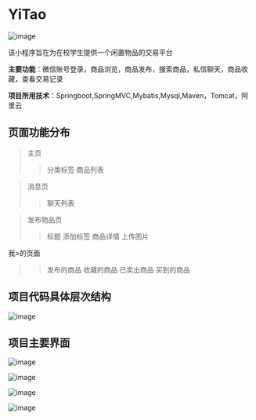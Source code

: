 # YiTao
![image](https://github.com/1223717095/YiTao/blob/master/%E5%85%B7%E4%BD%93%E6%96%87%E6%A1%A3/%E4%B8%BB%E8%A6%81%E7%95%8C%E9%9D%A2%E5%9B%BE%E7%89%87/%E5%BE%AE%E4%BF%A1%E5%9B%BE%E7%89%87_20191001110814.png)

该小程序旨在为在校学生提供一个闲置物品的交易平台

**主要功能**：微信账号登录，商品浏览，商品发布，搜索商品，私信聊天，商品收藏，查看交易记录

**项目所用技术**：Springboot,SpringMVC,Mybatis,Mysql,Maven，Tomcat，阿里云

## 页面功能分布
>主页
>>分类标签
>>商品列表
	
>消息页
>>聊天列表

>发布物品页
>>标题
>>添加标签
>>商品详情
>>上传图片

我>的页面
>>发布的商品
>>收藏的商品
>>已卖出商品
>>买到的商品
	
## 项目代码具体层次结构
![image](https://github.com/1223717095/YiTao/blob/master/%E5%85%B7%E4%BD%93%E6%96%87%E6%A1%A3/%E5%B1%8F%E5%B9%95%E6%88%AA%E5%9B%BE%202020-09-18%20105131.jpg)

## 项目主要界面
![image](https://github.com/1223717095/YiTao/blob/master/%E5%85%B7%E4%BD%93%E6%96%87%E6%A1%A3/%E4%B8%BB%E8%A6%81%E7%95%8C%E9%9D%A2%E5%9B%BE%E7%89%87/%E5%BE%AE%E4%BF%A1%E5%9B%BE%E7%89%87_20190928134359.png)

![image](https://github.com/1223717095/YiTao/blob/master/%E5%85%B7%E4%BD%93%E6%96%87%E6%A1%A3/%E4%B8%BB%E8%A6%81%E7%95%8C%E9%9D%A2%E5%9B%BE%E7%89%87/%E5%BE%AE%E4%BF%A1%E5%9B%BE%E7%89%87_20190928134408.png)

![image](https://github.com/1223717095/YiTao/blob/master/%E5%85%B7%E4%BD%93%E6%96%87%E6%A1%A3/%E4%B8%BB%E8%A6%81%E7%95%8C%E9%9D%A2%E5%9B%BE%E7%89%87/%E5%BE%AE%E4%BF%A1%E5%9B%BE%E7%89%87_20190928134413.png)

![image](https://github.com/1223717095/YiTao/blob/master/%E5%85%B7%E4%BD%93%E6%96%87%E6%A1%A3/%E4%B8%BB%E8%A6%81%E7%95%8C%E9%9D%A2%E5%9B%BE%E7%89%87/%E5%BE%AE%E4%BF%A1%E5%9B%BE%E7%89%87_20190928134417.png)










